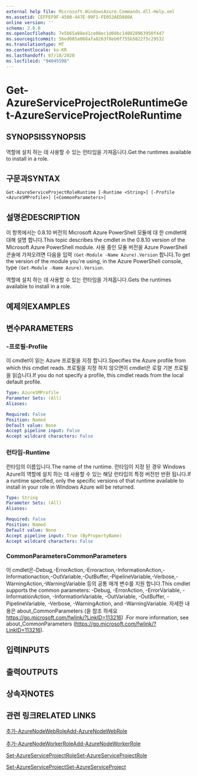 ```yaml
---
external help file: Microsoft.WindowsAzure.Commands.dll-Help.xml
ms.assetid: CEFFEF9F-4500-447E-99F1-FE053AED880A
online version: ''
schema: 2.0.0
ms.openlocfilehash: 7e5b65a88e41ce08ec1d60bc140828963950f447
ms.sourcegitcommit: 56ed085a868afa8263f8eb0f755b5822f5c29532
ms.translationtype: MT
ms.contentlocale: ko-KR
ms.lasthandoff: 07/18/2020
ms.locfileid: "94045598"
---
```

# <span data-ttu-id="7b197-101">Get-AzureServiceProjectRoleRuntime</span><span class="sxs-lookup"><span data-stu-id="7b197-101">Get-AzureServiceProjectRoleRuntime</span></span>

## <span data-ttu-id="7b197-102">SYNOPSIS</span><span class="sxs-lookup"><span data-stu-id="7b197-102">SYNOPSIS</span></span>
<span data-ttu-id="7b197-103">역할에 설치 하는 데 사용할 수 있는 런타임을 가져옵니다.</span><span class="sxs-lookup"><span data-stu-id="7b197-103">Get the runtimes available to install in a role.</span></span>

## <span data-ttu-id="7b197-104">구문과</span><span class="sxs-lookup"><span data-stu-id="7b197-104">SYNTAX</span></span>

```
Get-AzureServiceProjectRoleRuntime [-Runtime <String>] [-Profile <AzureSMProfile>] [<CommonParameters>]
```

## <span data-ttu-id="7b197-105">설명은</span><span class="sxs-lookup"><span data-stu-id="7b197-105">DESCRIPTION</span></span>
<span data-ttu-id="7b197-106">이 항목에서는 0.8.10 버전의 Microsoft Azure PowerShell 모듈에 대 한 cmdlet에 대해 설명 합니다.</span><span class="sxs-lookup"><span data-stu-id="7b197-106">This topic describes the cmdlet in the 0.8.10 version of the Microsoft Azure PowerShell module.</span></span>
<span data-ttu-id="7b197-107">사용 중인 모듈 버전을 Azure PowerShell 콘솔에 가져오려면 다음을 입력 `(Get-Module -Name Azure).Version` 합니다.</span><span class="sxs-lookup"><span data-stu-id="7b197-107">To get the version of the module you're using, in the Azure PowerShell console, type `(Get-Module -Name Azure).Version`.</span></span>

<span data-ttu-id="7b197-108">역할에 설치 하는 데 사용할 수 있는 런타임을 가져옵니다.</span><span class="sxs-lookup"><span data-stu-id="7b197-108">Gets the runtimes available to install in a role.</span></span>

## <span data-ttu-id="7b197-109">예제의</span><span class="sxs-lookup"><span data-stu-id="7b197-109">EXAMPLES</span></span>

## <span data-ttu-id="7b197-110">변수</span><span class="sxs-lookup"><span data-stu-id="7b197-110">PARAMETERS</span></span>

### <span data-ttu-id="7b197-111">-프로필</span><span class="sxs-lookup"><span data-stu-id="7b197-111">-Profile</span></span>
<span data-ttu-id="7b197-112">이 cmdlet이 읽는 Azure 프로필을 지정 합니다.</span><span class="sxs-lookup"><span data-stu-id="7b197-112">Specifies the Azure profile from which this cmdlet reads.</span></span>
<span data-ttu-id="7b197-113">프로필을 지정 하지 않으면이 cmdlet은 로컬 기본 프로필을 읽습니다.</span><span class="sxs-lookup"><span data-stu-id="7b197-113">If you do not specify a profile, this cmdlet reads from the local default profile.</span></span>

```yaml
Type: AzureSMProfile
Parameter Sets: (All)
Aliases: 

Required: False
Position: Named
Default value: None
Accept pipeline input: False
Accept wildcard characters: False
```

### <span data-ttu-id="7b197-114">런타임</span><span class="sxs-lookup"><span data-stu-id="7b197-114">-Runtime</span></span>
<span data-ttu-id="7b197-115">런타임의 이름입니다.</span><span class="sxs-lookup"><span data-stu-id="7b197-115">The name of the runtime.</span></span>
<span data-ttu-id="7b197-116">런타임이 지정 된 경우 Windows Azure의 역할에 설치 하는 데 사용할 수 있는 해당 런타임의 특정 버전만 반환 됩니다.</span><span class="sxs-lookup"><span data-stu-id="7b197-116">If a runtime specified, only the specific versions of that runtime available to install in your role in Windows Azure will be returned.</span></span>

```yaml
Type: String
Parameter Sets: (All)
Aliases: 

Required: False
Position: Named
Default value: None
Accept pipeline input: True (ByPropertyName)
Accept wildcard characters: False
```

### <span data-ttu-id="7b197-117">CommonParameters</span><span class="sxs-lookup"><span data-stu-id="7b197-117">CommonParameters</span></span>
<span data-ttu-id="7b197-118">이 cmdlet은-Debug,-ErrorAction,-Erroraction,-InformationAction,-Informationaction,-OutVariable,-OutBuffer,-PipelineVariable,-Verbose,-WarningAction,-WarningVariable 등의 공통 매개 변수를 지원 합니다.</span><span class="sxs-lookup"><span data-stu-id="7b197-118">This cmdlet supports the common parameters: -Debug, -ErrorAction, -ErrorVariable, -InformationAction, -InformationVariable, -OutVariable, -OutBuffer, -PipelineVariable, -Verbose, -WarningAction, and -WarningVariable.</span></span> <span data-ttu-id="7b197-119">자세한 내용은 about_CommonParameters (을 참조 하세요 https://go.microsoft.com/fwlink/?LinkID=113216) .</span><span class="sxs-lookup"><span data-stu-id="7b197-119">For more information, see about_CommonParameters (https://go.microsoft.com/fwlink/?LinkID=113216).</span></span>

## <span data-ttu-id="7b197-120">입력</span><span class="sxs-lookup"><span data-stu-id="7b197-120">INPUTS</span></span>

## <span data-ttu-id="7b197-121">출력</span><span class="sxs-lookup"><span data-stu-id="7b197-121">OUTPUTS</span></span>

## <span data-ttu-id="7b197-122">상속자</span><span class="sxs-lookup"><span data-stu-id="7b197-122">NOTES</span></span>

## <span data-ttu-id="7b197-123">관련 링크</span><span class="sxs-lookup"><span data-stu-id="7b197-123">RELATED LINKS</span></span>

[<span data-ttu-id="7b197-124">추가-AzureNodeWebRole</span><span class="sxs-lookup"><span data-stu-id="7b197-124">Add-AzureNodeWebRole</span></span>](./Add-AzureNodeWebRole.md)

[<span data-ttu-id="7b197-125">추가-AzureNodeWorkerRole</span><span class="sxs-lookup"><span data-stu-id="7b197-125">Add-AzureNodeWorkerRole</span></span>](./Add-AzureNodeWorkerRole.md)

[<span data-ttu-id="7b197-126">Set-AzureServiceProjectRole</span><span class="sxs-lookup"><span data-stu-id="7b197-126">Set-AzureServiceProjectRole</span></span>](./Set-AzureServiceProjectRole.md)

[<span data-ttu-id="7b197-127">Set-AzureServiceProject</span><span class="sxs-lookup"><span data-stu-id="7b197-127">Set-AzureServiceProject</span></span>](./Set-AzureServiceProject.md)


